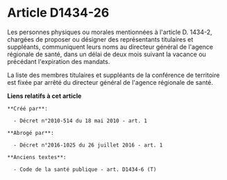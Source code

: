 # Article D1434-26

Les personnes physiques ou morales mentionnées à l'article D. 1434-2, chargées de proposer ou désigner des représentants
titulaires et suppléants, communiquent leurs noms au directeur général de l'agence régionale de santé, dans un délai de deux
mois suivant la vacance ou précédant l'expiration des mandats. 

La liste des membres titulaires et suppléants de la conférence de territoire est fixée par arrêté du directeur général de
l'agence régionale de santé.

**Liens relatifs à cet article**

	**Créé par**:

	  - Décret n°2010-514 du 18 mai 2010 - art. 1

	**Abrogé par**:

	  - Décret n°2016-1025 du 26 juillet 2016 - art. 1

	**Anciens textes**:

	  - Code de la santé publique - art. D1434-6 (T)
